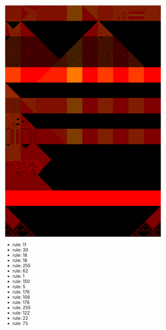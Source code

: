 ![photo](./output.png) 
 * rule: 11
* rule: 30
* rule: 18
* rule: 18
* rule: 255
* rule: 62
* rule: 1
* rule: 150
* rule: 5
* rule: 178
* rule: 106
* rule: 178
* rule: 255
* rule: 122
* rule: 22
* rule: 73
